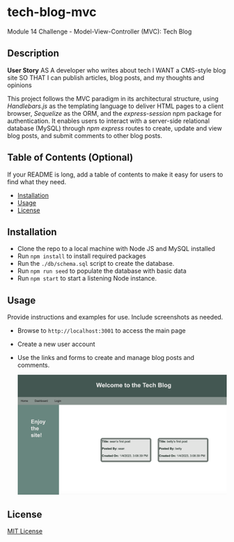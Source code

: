# tech-blog-mvc
Module 14 Challenge - Model-View-Controller (MVC): Tech Blog


## Description

**User Story**
AS A developer who writes about tech
I WANT a CMS-style blog site
SO THAT I can publish articles, blog posts, and my thoughts and opinions

This project follows the MVC paradigm in its architectural structure, using *Handlebars.js* as the templating language to deliver HTML pages to a client browser, *Sequelize* as the ORM, and the *express-session* npm package for authentication. It enables users to interact with a server-side relational database (MySQL) through *npm express* routes to create, update and view  blog posts, and submit comments to other blog posts.

## Table of Contents (Optional)

If your README is long, add a table of contents to make it easy for users to find what they need.

- [Installation](#installation)
- [Usage](#usage)
- [License](#license)

## Installation

- Clone the repo to a local machine with Node JS and MySQL installed
- Run `npm install` to install required packages
- Run the `./db/schema.sql` script to create the database.
- Run `npm run seed` to populate the database with basic data 
- Run `npm start` to start a listening Node instance.

## Usage

Provide instructions and examples for use. Include screenshots as needed.

- Browse to `http://localhost:3001` to access the main page
- Create a new user account
- Use the links and forms to create and manage blog posts and comments.



    ![techblog screenshot](assets/images/techblog.png)


## License

[MIT License](LICENSE)

